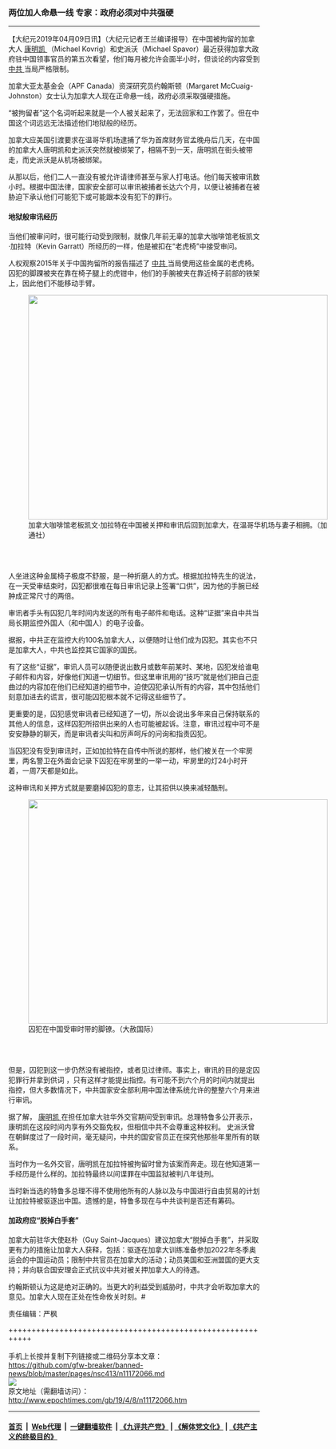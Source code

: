 ### 两位加人命悬一线 专家：政府必须对中共强硬
------------------------

<p>
 【大纪元2019年04月09日讯】（大纪元记者王兰编译报导）在中国被拘留的加拿大人
 <a href="http://www.epochtimes.com/gb/tag/%E5%BA%B7%E6%98%8E%E5%87%AF.html">
  康明凯
 </a>
 （Michael Kovrig）和史派沃（Michael Spavor）最近获得加拿大政府驻中国领事官员的第五次看望，他们每月被允许会面半小时，但谈论的内容受到
 <a href="http://www.epochtimes.com/gb/tag/%E4%B8%AD%E5%85%B1.html">
  中共
 </a>
 当局严格限制。
</p>
<p>
 加拿大亚太基金会（APF Canada）资深研究员约翰斯顿（Margaret McCuaig-Johnston）女士认为加拿大人现在正命悬一线，政府必须采取强硬措施。
</p>
<p>
 “被拘留者”这个名词听起来就是一个人被关起来了，无法回家和工作罢了。但在中国这个词远远无法描述他们地狱般的经历。
</p>
<p>
 加拿大应美国引渡要求在温哥华机场逮捕了华为首席财务官孟晚舟后几天，在中国的加拿大人唐明凯和史派沃突然就被绑架了，相隔不到一天，唐明凯在街头被带走，而史派沃是从机场被绑架。
</p>
<p>
 从那以后，他们二人一直没有被允许请律师甚至与家人打电话。他们每天被审讯数小时。根据中国法律，国家安全部可以审讯被捕者长达六个月，以便让被捕者在被胁迫下承认他们可能犯下或可能跟本没有犯下的罪行。
</p>
<h4>
 地狱般审讯经历
</h4>
<p>
 当他们被审问时，很可能行动受到限制，就像几年前无辜的加拿大咖啡馆老板凯文·加拉特（Kevin Garratt）所经历的一样，他是被扣在“老虎椅”中接受审问。
</p>
<p>
 人权观察2015年关于中国拘留所的报告描述了
 <a href="http://www.epochtimes.com/gb/tag/%E4%B8%AD%E5%85%B1.html">
  中共
 </a>
 当局使用这些金属的老虎椅。囚犯的脚踝被夹在靠在椅子腿上的虎钳中，他们的手腕被夹在靠近椅子前部的铁架上，因此他们不能移动手臂。
</p>
<figure class="wp-caption alignnone" id="attachment_11172072" style="width: 600px">
 <a href="http://i.epochtimes.com/assets/uploads/2019/04/Capture2.jpg">
  <img alt="" class="size-large wp-image-11172072" height="450" src="http://i.epochtimes.com/assets/uploads/2019/04/Capture2-600x450.jpg" width="600"/>
 </a>
 <br/><figcaption class="wp-caption-text">
  加拿大咖啡馆老板凯文·加拉特在中国被关押和审讯后回到加拿大，在温哥华机场与妻子相拥。（加通社）
 </figcaption><br/>
</figure><br/>
<p>
 人坐进这种金属椅子极度不舒服，是一种折磨人的方式。根据加拉特先生的说法，在一天受审结束时，囚犯都很难在每日审讯记录上签署“口供”，因为他的手腕已经肿成正常尺寸的两倍。
</p>
<p>
 审讯者手头有囚犯几年时间内发送的所有电子邮件和电话。这种“证据”来自中共当局长期监控外国人（和中国人）的电子设备。
</p>
<p>
 据报，中共正在监控大约100名加拿大人，以便随时让他们成为囚犯。其实也不只是加拿大人，中共也监控其它国家的国民。
</p>
<p>
 有了这些“证据”，审讯人员可以随便说出数月或数年前某时、某地，囚犯发给谁电子邮件和内容，好像他们知道一切细节。但这里审讯用的“技巧”就是他们把自己歪曲过的内容加在他们已经知道的细节中，迫使囚犯承认所有的内容，其中包括他们刻意加进去的谎言，很可能囚犯根本就不记得这些细节了。
</p>
<p>
 更重要的是，囚犯感觉审讯者已经知道了一切，所以会说出多年来自己保持联系的其他人的信息，这样囚犯所招供出来的人也可能被起诉。注意，审讯过程中可不是安安静静的聊天，而是审讯者尖叫和厉声呵斥的问询和指责囚犯。
</p>
<p>
 当囚犯没有受到审讯时，正如加拉特在自传中所说的那样，他们被关在一个牢房里，两名警卫在外面会记录下囚犯在牢房里的一举一动，牢房里的灯24小时开着，一周7天都是如此。
</p>
<p>
 这种审讯和关押方式就是要磨掉囚犯的意志，让其招供以换来减轻酷刑。
</p>
<figure class="wp-caption aligncenter" id="attachment_11172077" style="width: 600px">
 <a href="http://i.epochtimes.com/assets/uploads/2019/04/Capture3.jpg">
  <img alt="" class="size-large wp-image-11172077" height="449" src="http://i.epochtimes.com/assets/uploads/2019/04/Capture3-600x449.jpg" width="600"/>
 </a>
 <br/><figcaption class="wp-caption-text">
  囚犯在中国受审时带的脚镣。（大赦国际）
 </figcaption><br/>
</figure><br/>
<p>
 但是，囚犯到这一步仍然没有被指控，或者见过律师。事实上，审讯的目的是定囚犯罪行并拿到供词 ，只有这样才能提出指控。有可能不到六个月的时间内就提出指控，但大多数情况下，中共国家安全部利用中国法律系统允许的整整六个月来进行审讯。
</p>
<p>
 据了解，
 <a href="http://www.epochtimes.com/gb/tag/%E5%BA%B7%E6%98%8E%E5%87%AF.html">
  康明凯
 </a>
 在担任加拿大驻华外交官期间受到审讯。总理特鲁多公开表示，康明凯在这段时间内享有外交豁免权，但相信中共不会尊重这种权利。 史派沃曾在朝鲜度过了一段时间，毫无疑问，中共的国安官员正在探究他那些年里所有的联系。
</p>
<p>
 当时作为一名外交官，唐明凯在加拉特被拘留时曾为该案而奔走。现在他知道第一手经历是什么样的。加拉特最终以间谍罪在中国监狱被判八年徒刑。
</p>
<p>
 当时新当选的特鲁多总理不得不使用他所有的人脉以及与中国进行自由贸易的计划让加拉特被驱逐出中国。遗憾的是，特鲁多现在与中共谈判是否还有筹码。
</p>
<h4>
 加政府应“脱掉白手套”
</h4>
<p>
 加拿大前驻华大使赵朴（Guy Saint-Jacques）建议加拿大“脱掉白手套”，并采取更有力的措施让加拿大人获释，包括：驱逐在加拿大训练准备参加2022年冬季奥运会的中国运动员；限制中共官员在加拿大的活动；动员美国和亚洲盟国的更大支持；并向联合国安理会正式抗议中共对被关押加拿大人的待遇。
</p>
<p>
 约翰斯顿认为这是绝对正确的。当更大的利益受到威胁时，中共才会听取加拿大的意见。加拿大人现在正处在性命攸关时刻。#
</p>
<p>
 责任编辑：严枫
</p>

+++++++++++++++++++++++++++++++++++++++++++++++++++++++++++<br/><br/>
手机上长按并复制下列链接或二维码分享本文章：<br/>
https://github.com/gfw-breaker/banned-news/blob/master/pages/nsc413/n11172066.md <br/>
<a href='https://github.com/gfw-breaker/banned-news/blob/master/pages/nsc413/n11172066.md'><img src='https://github.com/gfw-breaker/banned-news/blob/master/pages/nsc413/n11172066.md.png'/></a> <br/>
原文地址（需翻墙访问）：http://www.epochtimes.com/gb/19/4/8/n11172066.htm


------------------------
#### [首页](https://github.com/gfw-breaker/banned-news/blob/master/README.md) &nbsp;|&nbsp; [Web代理](https://github.com/labour-camp/helloworld) &nbsp;|&nbsp; [一键翻墙软件](https://github.com/gfw-breaker/nogfw/blob/master/README.md) &nbsp;| [《九评共产党》](https://github.com/gfw-breaker/9ping.md/blob/master/README.md#九评之一评共产党是什么) | [《解体党文化》](https://github.com/gfw-breaker/jtdwh.md/blob/master/README.md) | [《共产主义的终极目的》](https://github.com/gfw-breaker/gczydzjmd.md/blob/master/README.md)

